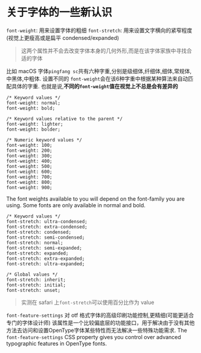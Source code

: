 # 关于字体的一些新认识

`font-weight`: 用来设置字体的粗细
`font-stretch`: 用来设置文字横向的紧窄程度(视觉上更瘦高或是扁平 condensed/expanded)

> 这两个属性并不会去改变字体本身的几何外形,而是在该字体家族中寻找合适的字体

比如 macOS 字体`pingfang sc`共有六种字重,分别是级细体,纤细体,细体,常规体,中黑体,中粗体.
设置不同的 `font-weight`会在该6种字重中根据某种算法来自动匹配具体的字重.
也就是说,**不同的`font-weight`值在视觉上不总是会有差异的**

```
/* Keyword values */
font-weight: normal;
font-weight: bold;

/* Keyword values relative to the parent */
font-weight: lighter;
font-weight: bolder;

/* Numeric keyword values */
font-weight: 100;
font-weight: 200;
font-weight: 300;
font-weight: 400;
font-weight: 500;
font-weight: 600;
font-weight: 700;
font-weight: 800;
font-weight: 900;
```
The font weights available to you will depend on the font-family you are using. Some fonts are only available in normal and bold.

```
/* Keyword values */
font-stretch: ultra-condensed;
font-stretch: extra-condensed;
font-stretch: condensed;
font-stretch: semi-condensed;
font-stretch: normal;
font-stretch: semi-expanded;
font-stretch: expanded;
font-stretch: extra-expanded;
font-stretch: ultra-expanded;

/* Global values */
font-stretch: inherit;
font-stretch: initial;
font-stretch: unset;
```

> 实测在 safari 上`font-stretch`可以使用百分比作为 value

`font-feature-settings`
对 otf 格式字体的高级印刷功能控制,更精细(可能更适合专门的字体设计师)
该属性是一个比较偏底层的功能接口，用于解决由于没有其他方法去访问和设置OpenType字体某些特性而无法解决一些特殊功能需求.
The `font-feature-settings` CSS property gives you control over advanced typographic features in OpenType fonts.

